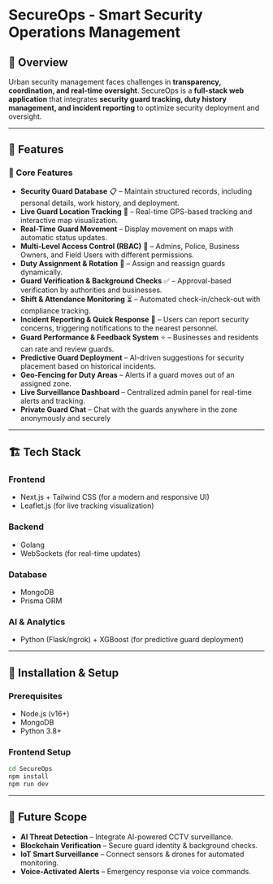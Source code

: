 # SecureOps - Smart Security Operations Management  

## 📌 Overview
Urban security management faces challenges in **transparency, coordination, and real-time oversight**. SecureOps is a **full-stack web application** that integrates **security guard tracking, duty history management, and incident reporting** to optimize security deployment and oversight.

---

## 🚀 Features

### 🔑 Core Features
- **Security Guard Database** 📋 – Maintain structured records, including personal details, work history, and deployment.
- **Live Guard Location Tracking** 📍 – Real-time GPS-based tracking and interactive map visualization.
- **Real-Time Guard Movement** – Display movement on maps with automatic status updates.
- **Multi-Level Access Control (RBAC)** 🔐 – Admins, Police, Business Owners, and Field Users with different permissions.
- **Duty Assignment & Rotation** 🔄 – Assign and reassign guards dynamically.
- **Guard Verification & Background Checks** ✅ – Approval-based verification by authorities and businesses.
- **Shift & Attendance Monitoring** ⏳ – Automated check-in/check-out with compliance tracking.
- **Incident Reporting & Quick Response** 🚨 – Users can report security concerns, triggering notifications to the nearest personnel.
- **Guard Performance & Feedback System** ⭐ – Businesses and residents can rate and review guards.
- **Predictive Guard Deployment** – AI-driven suggestions for security placement based on historical incidents.
- **Geo-Fencing for Duty Areas** – Alerts if a guard moves out of an assigned zone.
- **Live Surveillance Dashboard** – Centralized admin panel for real-time alerts and tracking.
- **Private Guard Chat** – Chat with the guards anywhere in the zone anonymously and securely

---

## 🏗️ Tech Stack
### **Frontend**
- Next.js + Tailwind CSS (for a modern and responsive UI)
- Leaflet.js (for live tracking visualization)

### **Backend**
- Golang
- WebSockets (for real-time updates)

### **Database**
- MongoDB
- Prisma ORM

### **AI & Analytics**
- Python (Flask/ngrok) + XGBoost (for predictive guard deployment)

---

## 🔧 Installation & Setup
### **Prerequisites**
- Node.js (v16+)
- MongoDB
- Python 3.8+

### **Frontend Setup**
```sh
cd SecureOps
npm install
npm run dev
```

---

## 🎯 Future Scope
- **AI Threat Detection** – Integrate AI-powered CCTV surveillance.
- **Blockchain Verification** – Secure guard identity & background checks.
- **IoT Smart Surveillance** – Connect sensors & drones for automated monitoring.
- **Voice-Activated Alerts** – Emergency response via voice commands.

